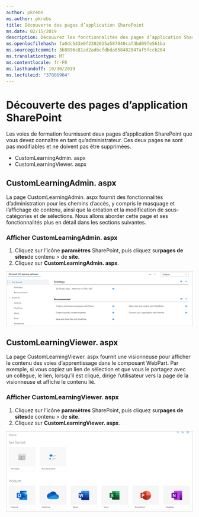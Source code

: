 ```yaml
---
author: pkrebs
ms.author: pkrebs
title: Découverte des pages d’application SharePoint
ms.date: 02/15/2019
description: Découvrez les fonctionnalités des pages d’application SharePoint dans les voies d’apprentissage Microsoft 365.
ms.openlocfilehash: fa0dc543e0f2302015a587040caf4bd09fe561ba
ms.sourcegitcommit: 3b8896c81ad2adbcfdbda658482847af5fccb264
ms.translationtype: MT
ms.contentlocale: fr-FR
ms.lasthandoff: 10/30/2019
ms.locfileid: "37886904"
---
```

# <a name="get-to-know-the-sharepoint-application-pages"></a>Découverte des pages d’application SharePoint

Les voies de formation fournissent deux pages d’application SharePoint que vous devez connaître en tant qu’administrateur. Ces deux pages ne sont pas modifiables et ne doivent pas être supprimées. 

- CustomLearningAdmin. aspx
- CustomLearningViewer. aspx

## <a name="customlearningadminaspx"></a>CustomLearningAdmin. aspx

La page CustomLearningAdmin. aspx fournit des fonctionnalités d’administration pour les chemins d’accès, y compris le masquage et l’affichage de contenu, ainsi que la création et la modification de sous-catégories et de sélections. Nous allons aborder cette page et ses fonctionnalités plus en détail dans les sections suivantes.

### <a name="view-customlearningadminaspx"></a>Afficher CustomLearningAdmin. aspx

1. Cliquez sur l’icône **paramètres** SharePoint, puis cliquez sur**pages de sites**de contenu > de **site**. 
2. Cliquez sur **CustomLearningAdmin. aspx**. 

![CG-adminapppage. png](media/cg-adminapppage.png)

## <a name="customlearningvieweraspx"></a>CustomLearningViewer. aspx
La page CustomLearningViewer. aspx fournit une visionneuse pour afficher le contenu des voies d’apprentissage dans le composant WebPart. Par exemple, si vous copiez un lien de sélection et que vous le partagez avec un collègue, le lien, lorsqu’il est cliqué, dirige l’utilisateur vers la page de la visionneuse et affiche le contenu lié. 

### <a name="view-customlearningvieweraspx"></a>Afficher CustomLearningViewer. aspx

1. Cliquez sur l’icône **paramètres** SharePoint, puis cliquez sur**pages de sites**de contenu > de **site**. 
2. Cliquez sur **CustomLearningViewer. aspx**. 

![CG-viewerapppage. png](media/cg-viewerapppage.png)

